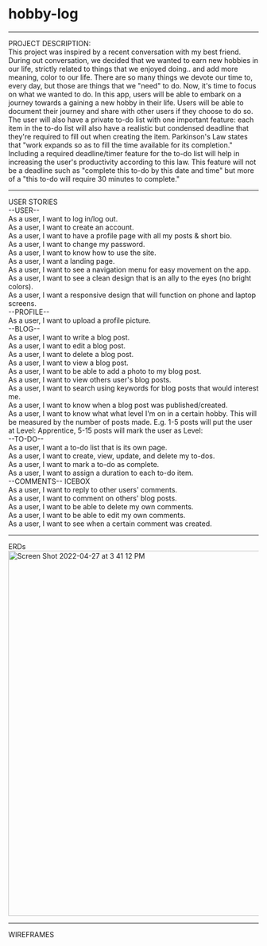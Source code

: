 # hobby-log

____________________________________________________________  
PROJECT DESCRIPTION:  
This project was inspired by a recent conversation with my best friend. During out conversation, we decided that we wanted to earn new hobbies in our life, strictly related to things that we enjoyed doing.. and add more meaning, color to our life. There are so many things we devote our time to, every day, but those are things that we "need" to do. Now, it's time to focus on what we wanted to do. In this app, users will be able to embark on a journey towards a gaining a new hobby in their life. Users will be able to document their journey and share with other users if they choose to do so. The user will also have a private to-do list with one important feature: each item in the to-do list will also have a realistic but condensed deadline that they're required to fill out when creating the item. Parkinson's Law states that "work expands so as to fill the time available for its completion." Including a required deadline/timer feature for the to-do list will help in increasing the user's productivity according to this law. This feature will not be a deadline such as "complete this to-do by this date and time" but more of a "this to-do will require 30 minutes to complete."   
  
  
____________________________________________________________  
USER STORIES    
--USER--    
As a user, I want to log in/log out.  
As a user, I want to create an account.  
As a user, I want to have a profile page with all my posts & short bio.  
As a user, I want to change my password.  
As a user, I want to know how to use the site.  
As a user, I want a landing page.  
As a user, I want to see a navigation menu for easy movement on the app.  
As a user, I want to see a clean design that is an ally to the eyes (no bright colors).  
As a user, I want a responsive design that will function on phone and laptop screens.  
--PROFILE--   
As a user, I want to upload a profile picture.  
--BLOG--   
As a user, I want to write a blog post.  
As a user, I want to edit a blog post.  
As a user, I want to delete a blog post.  
As a user, I want to view a blog post.  
As a user, I want to be able to add a photo to my blog post.  
As a user, I want to view others user's blog posts.  
As a user, I want to search using keywords for blog posts that would interest me.  
As a user, I want to know when a blog post was published/created.  
As a user, I want to know what what level I'm on in a certain hobby. This will be measured by the number of posts made. E.g. 1-5 posts will put the user at Level: Apprentice, 5-15 posts will mark the user as Level:   
--TO-DO--   
As a user, I want a to-do list that is its own page.  
As a user, I want to create, view, update, and delete my to-dos.  
As a user, I want to mark a to-do as complete.  
As a user, I want to assign a duration to each to-do item.  
--COMMENTS-- ICEBOX  
As a user, I want to reply to other users' comments.  
As a user, I want to comment on others' blog posts.  
As a user, I want to be able to delete my own comments.  
As a user, I want to be able to edit my own comments.  
As a user, I want to see when a certain comment was created.  
  
____________________________________________________________  
ERDs  
<img width="733" alt="Screen Shot 2022-04-27 at 3 41 12 PM" src="https://user-images.githubusercontent.com/93886062/165644065-d8e7e118-3cbe-4802-93bd-fd25d57b51f6.png">


  
____________________________________________________________  
WIREFRAMES  
